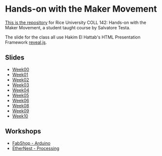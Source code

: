 Hands-on with the Maker Movement
=====

[This is the repository](https://github.com/SalvatoreT/howmm) for Rice University COLL 142: Hands-on with the Maker Movement, a student taught course by Salvatore Testa.

The slide for the class all use Hakim El Hattab's HTML Presentation Framework [reveal.js](https://github.com/hakimel/reveal.js).

Slides
-----
- [Week00](http://howtmm.com/week00/#/)
- [Week01](http://howtmm.com/week01/#/)
- [Week02](http://howtmm.com/week02/#/)
- [Week03](http://howtmm.com/week03/#/)
- [Week04](http://howtmm.com/week04/#/)
- [Week05](http://howtmm.com/week05/#/)
- [Week06](http://howtmm.com/week06/#/)
- [Week08](http://howtmm.com/week08/#/)
- [Week09](http://howtmm.com/week09/#/)
- [Week10](http://howtmm.com/week10/#/)

Workshops
-----
- [FabShop - Arduino](http://howtmm.com/fabshop/#/)
- [EtherNest - Processing](http://howtmm.com/ethernest/#/)
